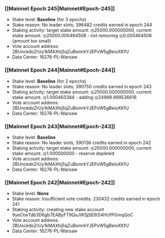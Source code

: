 ### [[Mainnet Epoch 245|Mainnet#Epoch-245]]
* Stake level: **Baseline** (for 3 epochs)
* Stake reason: No leader slots; 396482 credits earned in epoch 244
* Staking activity: target stake amount: ◎25000.000000000, current stake amount: ◎25000.000464508 - not removing ◎0.000464508 (amount too small)
* Vote account address: 2BUnckdoZrUy1kMAXhjSqZuBsmrkYJEPxW5gBeioXKfU
* Data Center: 16276-PL-Warsaw
### [[Mainnet Epoch 244|Mainnet#Epoch-244]]
* Stake level: **Baseline** (for 2 epochs)
* Stake reason: No leader slots; 390750 credits earned in epoch 243
* Staking activity: target stake amount: ◎25000.000000000, current stake amount: ◎1.000463384 - adding ◎24998.999536616
* Vote account address: 2BUnckdoZrUy1kMAXhjSqZuBsmrkYJEPxW5gBeioXKfU
* Data Center: 16276-PL-Warsaw
### [[Mainnet Epoch 243|Mainnet#Epoch-243]]
* Stake level: **Baseline**
* Stake reason: No leader slots; 390136 credits earned in epoch 242
* Staking activity: target stake amount: ◎25000.000000000, current stake amount: ◎1.000000000 - reserve depleted
* Vote account address: 2BUnckdoZrUy1kMAXhjSqZuBsmrkYJEPxW5gBeioXKfU
* Data Center: 16276-PL-Warsaw
### [[Mainnet Epoch 242|Mainnet#Epoch-242]]
* Stake level: **None**
* Stake reason: Insufficient vote credits: 230432 credits earned in epoch 241
* Staking activity: creating new stake account 9yeCtwTdb3D6gb7EAByFT9QsJWSjSE6t54HUfPGmqQoC
* Vote account address: 2BUnckdoZrUy1kMAXhjSqZuBsmrkYJEPxW5gBeioXKfU
* Data Center: 16276-PL-Warsaw